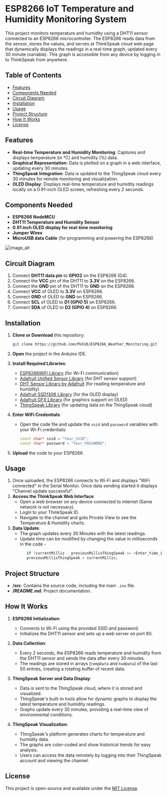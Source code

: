 # ESP8266 IoT Temperature and Humidity Monitoring System

This project monitors temperature and humidity using a DHT11 sensor connected to an ESP8266 microcontroller. The ESP8266 reads data from the sensor, stores the values, and serves at ThinkSpeak cloud web page that dynamically displays the readings in a real-time graph, updated every 30 minute (variable). This graph is accessible from any device by logging in to ThinkSpeak from anywhere.

## Table of Contents
- [Features](#features)
- [Components Needed](#components-needed)
- [Circuit Diagram](#circuit-diagram)
- [Installation](#installation)
- [Usage](#usage)
- [Project Structure](#project-structure)
- [How It Works](#how-it-works)
- [License](#license)

## Features
- **Real-time Temperature and Humidity Monitoring**: Captures and displays temperature (in °C) and humidity (%) data.
- **Graphical Representation**: Data is plotted on a graph in a web interface, updating every 30 minutes.
- **ThingSpeak Integration**: Data is updated to the ThingSpeak cloud every 30 minutes for remote monitoring and visualization.
- **OLED Display**: Displays real-time temperature and humidity readings locally on a 0.91-inch OLED screen, refreshing every 2 seconds.

## Components Needed
- **ESP8266 NodeMCU**
- **DHT11 Temperature and Humidity Sensor**
- **0.91 inch OLED display for real-time monitoring**
- **Jumper Wires**
- **MicroUSB data Cable** (for programming and powering the ESP8266)

![image_alt](https://github.com/PkX10/ESP8266_Weather_Monitoring/blob/695bf12dbb625be64b2dc16224410b97356cf430/IMG_20241026_131232.jpg)


## Circuit Diagram
1. Connect **DHT11 data pin** to **GPIO2** on the ESP8266 (D4).
2. Connect the **VCC** pin of the DHT11 to **3.3V** on the ESP8266.
3. Connect the **GND** pin of the DHT11 to **GND** on the ESP8266.
4. Connect **VCC** of OLED to **3.3V** on ESP8266.
5. Connect **GND** of OLED to **GND** on ESP8266.
6. Connect **SCL** of OLED to **D1 (GPIO 5)** on ESP8266.
7. Connect **SDA** of OLED to **D2 (GPIO 4)** on ESP8266.

## Installation
1. **Clone or Download** this repository:
    ```bash
    git clone https://github.com/PkX10/ESP8266_Weather_Monitoring.git
    ```

2. **Open** the project in the Arduino IDE.

3. **Install Required Libraries**:
   - [ESP8266WiFi Library](https://github.com/esp8266/Arduino) (for Wi-Fi communication)
   - [Adafruit Unified Sensor Library](https://github.com/adafruit/Adafruit_Sensor) (for DHT sensor support)
   - [DHT Sensor Library by Adafruit](https://github.com/adafruit/DHT-sensor-library) (for reading temperature and humidity)
   - [Adafruit SSD1306 Library](https://github.com/adafruit/Adafruit_SSD1306) (for the OLED display)
   - [Adafruit GFX Library](https://github.com/adafruit/Adafruit-GFX-Library) (for graphics support on OLED)
   - [ThingSpeak Library](https://github.com/mathworks/thingspeak-arduino) (for updating data on the ThingSpeak cloud)

5. **Enter WiFi Credentials**:
   - Open the code file and update the `ssid` and `password` variables with your Wi-Fi credentials:
     ```cpp
     const char* ssid = "Your_SSID";
     const char* password = "Your_PASSWORD";
     ```

6. **Upload** the code to your ESP8266.

## Usage
1. Once uploaded, the ESP8266 connects to Wi-Fi and displays "WiFi connected" in the Serial Monitor. Once data sending started it displays "Channel update successful".
2. **Access the ThinkSpeak Web Interface**:
   - Open a web browser on any device connected to internet (Same network is not necessary).
   - Login to your ThinkSpeak ID.
   - Navigate to the channel and goto Private View to see the Temperature & Humidity charts.
3. **Data Update**:
   - The graph updates every 30 Minutes with the latest readings.
   - Update time can be modified by changing the value in milliseconds in the code -
     ```cpp
        if (currentMillis - previousMillisThingSpeak >= <Enter_time_in_milliseconds>) {
        previousMillisThingSpeak = currentMillis;
     ```

## Project Structure
- **/src**: Contains the source code, including the main `.ino` file.
- **/README.md**: Project documentation.

## How It Works
1. **ESP8266 Initialization**:
   - Connects to Wi-Fi using the provided SSID and password.
   - Initializes the DHT11 sensor and sets up a web server on port 80.

2. **Data Collection**:
   - Every 2 seconds, the ESP8266 reads temperature and humidity from the DHT11 sensor and sends the data after every 30 minutes.
   - The readings are stored in arrays (`tempData` and `humData`) of the last 50 entries, creating a rotating buffer of recent data.

3. **ThingSpeak Server and Data Display**:
   - Data is sent to the ThingSpeak cloud, where it is stored and visualized.
   - ThingSpeak's built-in tools allow for dynamic graphs to display the latest temperature and humidity readings.
   - Graphs update every 30 minutes, providing a real-time view of environmental conditions.

4. **ThingSpeak Visualization**:
   - ThingSpeak's platform generates charts for temperature and humidity data.
   - The graphs are color-coded and show historical trends for easy analysis.
   - Users can access the data remotely by logging into their ThingSpeak account and viewing the channel.


## License
This project is open-source and available under the [MIT License](https://opensource.org/licenses/MIT).
